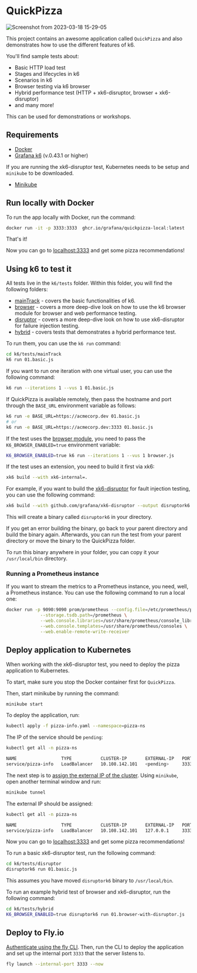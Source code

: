 # QuickPizza

![Screenshot from 2023-03-18 15-29-05](https://user-images.githubusercontent.com/8228060/226112255-fe2d4cdc-193e-4c23-8a36-3d8f60baaf03.png)

This project contains an awesome application called `QuickPizza` and also demonstrates how to use the different features of k6. 

You'll find sample tests about:

- Basic HTTP load test
- Stages and lifecycles in k6
- Scenarios in k6
- Browser testing via k6 browser
- Hybrid performance test (HTTP + xk6-disruptor, browser + xk6-disruptor)
- and many more!

This can be used for demonstrations or workshops.

## Requirements

- [Docker](https://docs.docker.com/get-docker/)
- [Grafana k6](https://k6.io/docs/get-started/installation/) (v.0.43.1 or higher)

If you are running the xk6-disruptor test, Kubernetes needs to be setup and `minikube` to be downloaded. 

- [Minikube](https://minikube.sigs.k8s.io/docs/start/)

## Run locally with Docker

To run the app locally with Docker, run the command:

```bash
docker run -it -p 3333:3333  ghcr.io/grafana/quickpizza-local:latest
```

That's it!

Now you can go to [localhost:3333](http://localhost:3333) and get some pizza recommendations!

## Using k6 to test it

All tests live in the `k6/tests` folder. Within this folder, you will find the following folders:

- [mainTrack](k6/tests/mainTrack/) - covers the basic functionalities of k6.
- [browser](k6/tests/browser/) - covers a more deep-dive look on how to use the k6 browser module for browser and web performance testing.
- [disruptor](k6/tests/disruptor/) - covers a more deep-dive look on how to use xk6-disruptor for failure injection testing.
- [hybrid](k6/tests/hybrid/) - covers tests that demonstrates a hybrid performance test.

To run them, you can use the `k6 run` command:

```bash
cd k6/tests/mainTrack 
k6 run 01.basic.js
```

If you want to run one iteration with one virtual user, you can use the following command:

```bash
k6 run --iterations 1 --vus 1 01.basic.js
```

If QuickPizza is available remotely, then pass the hostname and port through the `BASE_URL` environment variable as follows:

```bash
k6 run -e BASE_URL=https://acmecorp.dev 01.basic.js
# or 
k6 run -e BASE_URL=https://acmecorp.dev:3333 01.basic.js
```

If the test uses the [browser module](https://k6.io/docs/javascript-api/k6-browser/), you need to pass the `K6_BROWSER_ENABLED=true` environment variable:

```bash
K6_BROWSER_ENABLED=true k6 run --iterations 1 --vus 1 browser.js
```

If the test uses an extension, you need to build it first via xk6:

```bash
xk6 build --with xk6-internal=.
```

For example, if you want to build the [xk6-disruptor](https://github.com/grafana/xk6-disruptor) for fault injection testing, you can use the following command:

```bash
xk6 build --with github.com/grafana/xk6-disruptor --output disruptork6
```

This will create a binary called `disruptork6` in your directory. 

If you get an error building the binary, go back to your parent directory and build the binary again. Afterwards, you can run the test from your parent directory or move the binary to the QuickPizza folder.

To run this binary anywhere in your folder, you can copy it your `/usr/local/bin` directory.

### Running a Prometheus instance

If you want to stream the metrics to a Prometheus instance, you need, well, a Prometheus instance. You can use the following command to run a local one:

```bash
docker run -p 9090:9090 prom/prometheus --config.file=/etc/prometheus/prometheus.yml \
             --storage.tsdb.path=/prometheus \
             --web.console.libraries=/usr/share/prometheus/console_libraries \
             --web.console.templates=/usr/share/prometheus/consoles \
             --web.enable-remote-write-receiver
```

## Deploy application to Kubernetes

When working with the xk6-disruptor test, you need to deploy the pizza application to Kubernetes.

To start, make sure you stop the Docker container first for `QuickPizza`.

Then, start minikube by running the command:

```bash
minikube start
```

To deploy the application, run: 

```bash
kubectl apply -f pizza-info.yaml --namespace=pizza-ns
```

The IP of the service should be `pending`:

```bash
kubectl get all -n pizza-ns

NAME                 TYPE           CLUSTER-IP       EXTERNAL-IP   PORT(S)          AGE
service/pizza-info   LoadBalancer   10.108.142.101   <pending>     3333:30076/TCP   13s
```

The next step is to [assign the external IP of the cluster](https://k6.io/docs/javascript-api/xk6-disruptor/get-started/expose-your-application/). Using `minikube`, open another terminal window and run:

```bash
minikube tunnel
```

The external IP should be assigned:

```bash
kubectl get all -n pizza-ns

NAME                 TYPE           CLUSTER-IP       EXTERNAL-IP   PORT(S)          AGE
service/pizza-info   LoadBalancer   10.108.142.101   127.0.0.1     3333:30076/TCP   39s
```

Now you can go to [localhost:3333](http://localhost:3333) and get some pizza recommendations!

To run a basic xk6-disruptor test, run the following command:

```bash
cd k6/tests/disruptor
disruptork6 run 01.basic.js
```

This assumes you have moved `disruptork6` binary to `/usr/local/bin`.

To run an example hybrid test of browser and xk6-disruptor, run the following command:

```bash
cd k6/tests/hybrid
K6_BROWSER_ENABLED=true disruptork6 run 01.browser-with-disruptor.js
```

## Deploy to Fly.io

[Authenticate using the fly CLI](https://fly.io/docs/speedrun/). Then, run the CLI to deploy the application and set up the internal port `3333` that the server listens to.

```bash
fly launch --internal-port 3333 --now
```